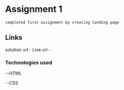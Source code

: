 # Assignment 1

    completed first assignment by creating landing page

## Links

   solution url -
   Live url -

### Technologies used

   --HTML

   --CSS